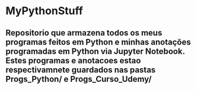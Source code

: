 # MyPythonStuff
## Repositorio que armazena todos os meus programas feitos em Python e minhas anotações programadas em Python via Jupyter Notebook. Estes programas e anotacoes estao respectivamnete guardados nas pastas Progs_Python/ e Progs_Curso_Udemy/
